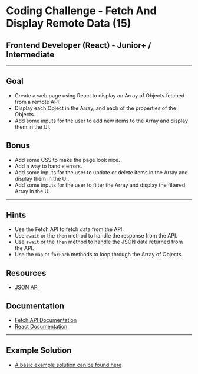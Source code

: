 # Coding Challenge - Fetch And Display Remote Data (15)

## Frontend Developer (React) - Junior+ / Intermediate

---

## Goal

- Create a web page using React to display an Array of Objects fetched from a remote API.
- Display each Object in the Array, and each of the properties of the Objects.
- Add some inputs for the user to add new items to the Array and display them in the UI.

## Bonus

- Add some CSS to make the page look nice.
- Add a way to handle errors.
- Add some inputs for the user to update or delete items in the Array and display them in the UI.
- Add some inputs for the user to filter the Array and display the filtered Array in the UI.

---

## Hints

- Use the Fetch API to fetch data from the API.
- Use `await` or the `then` method to handle the response from the API.
- Use `await` or the `then` method to handle the JSON data returned from the API.
- Use the `map` or `forEach` methods to loop through the Array of Objects.

## Resources

- [JSON API](https://jsonplaceholder.typicode.com/posts/1/comments)

## Documentation

- [Fetch API Documentation](https://developer.mozilla.org/en-US/docs/Web/API/Fetch_API)
- [React Documentation](https://reactjs.org/docs/getting-started.html)

---

## Example Solution

- [A basic example solution can be found here](https://coding-challenge-fetch-remote-data.vercel.app/)
